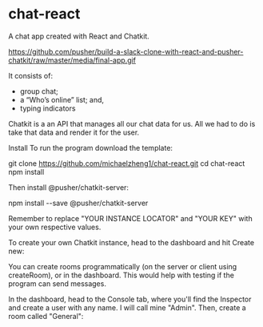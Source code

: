 # chat-react
A chat app created with React and Chatkit. 

https://github.com/pusher/build-a-slack-clone-with-react-and-pusher-chatkit/raw/master/media/final-app.gif


It consists of:
  - group chat;
  - a “Who’s online” list; and,
  - typing indicators

Chatkit is a an API that manages all our chat data for us. All we had to do is take that data and render it for the user.


Install
To run the program download the template:

git clone https://github.com/michaelzheng1/chat-react.git
cd chat-react
npm install

Then install @pusher/chatkit-server:

npm install --save @pusher/chatkit-server


Remember to replace "YOUR INSTANCE LOCATOR" and "YOUR KEY" with your own respective values.

To create your own Chatkit instance, head to the dashboard and hit Create new:

You can create rooms programmatically (on the server or client using createRoom), or in the dashboard. This would help with testing if the 
program can send messages.

In the dashboard, head to the Console tab, where you'll find the Inspector and create a user with any name. I will call mine "Admin".
Then, create a room called "General":
